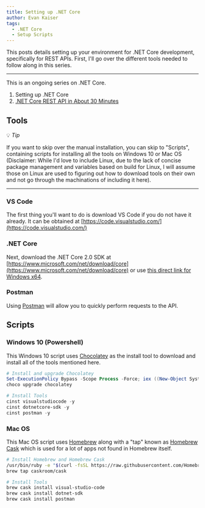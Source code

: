 ```yaml
---
title: Setting up .NET Core
author: Evan Kaiser
tags:
  - .NET Core
  - Setup Scripts
---
```


This posts details setting up your environment for .NET Core development, specifically for REST APIs. First, I'll go over the different tools needed to follow along in this series. 

***
This is an ongoing series on .NET Core.

1. Setting up .NET Core
2. [.NET Core REST API in About 30 Minutes](../dotnet-core-rest-api-in-about-30-minutes)

## Tools

:bulb: *Tip*

If you want to skip over the manual installation, you can skip to "Scripts", containing scripts for installing all the tools on Windows 10 or Mac OS (Disclaimer: While I'd love to include Linux, due to the lack of concise package management and variables based on build for Linux, I will assume those on Linux are used to figuring out how to download tools on their own and not go through the machinations of including it here).

***

### VS Code

The first thing you'll want to do is download VS Code if you do not have it already. It can be obtained at [https://code.visualstudio.com/](https://code.visualstudio.com/)

### .NET Core

Next, download the .NET Core 2.0 SDK at [https://www.microsoft.com/net/download/core](https://www.microsoft.com/net/download/core) or use [this direct link for Windows x64](https://download.microsoft.com/download/7/3/A/73A3E4DC-F019-47D1-9951-0453676E059B/dotnet-sdk-2.0.2-win-x64.exe).

### Postman

Using [Postman](https://www.getpostman.com/) will allow you to quickly perform requests to the API.

## Scripts

### Windows 10 (Powershell)

This Windows 10 script uses [Chocolatey](https://chocolatey.org/install) as the install tool to download and install all of the tools mentioned here.

```powershell
# Install and upgrade Chocolatey
Set-ExecutionPolicy Bypass -Scope Process -Force; iex ((New-Object System.Net.WebClient).DownloadString('https://chocolatey.org/install.ps1'))
choco upgrade chocolatey

# Install Tools
cinst visualstudiocode -y
cinst dotnetcore-sdk -y
cinst postman -y
```

### Mac OS

This Mac OS script uses [Homebrew](https://brew.sh/) along with a "tap" known as [Homebrew Cask](https://caskroom.github.io/) which is used for a lot of apps not found in Homebrew itself.

```bash
# Install Homebrew and Homebrew Cask
/usr/bin/ruby -e "$(curl -fsSL https://raw.githubusercontent.com/Homebrew/install/master/install)"
brew tap caskroom/cask

# Install Tools
brew cask install visual-studio-code
brew cask install dotnet-sdk
brew cask install postman
```
